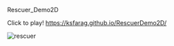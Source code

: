 Rescuer_Demo2D

Click to play! https://ksfarag.github.io/RescuerDemo2D/

![rescuer](https://user-images.githubusercontent.com/72260733/113207103-c842fa80-924a-11eb-891e-80ab93a7bd04.png)
